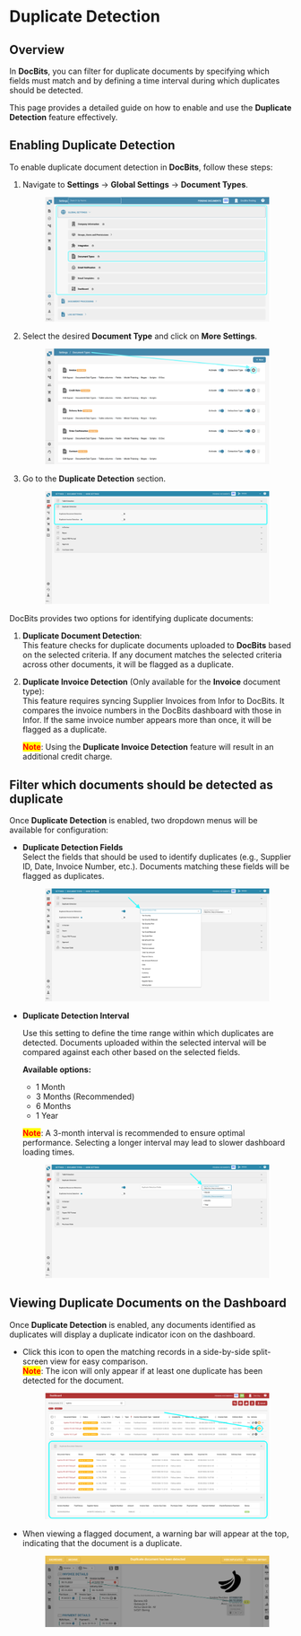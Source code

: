 # Duplicate Detection

## Overview

In **DocBits**, you can filter for duplicate documents by specifying which fields must match and by defining a time interval during which duplicates should be detected.

This page provides a detailed guide on how to enable and use the **Duplicate Detection** feature effectively.

## Enabling Duplicate Detection

To enable duplicate document detection in **DocBits**, follow these steps:

1.  Navigate to **Settings** → **Global Settings** → **Document Types**.

    <figure><img src="../../../../../.gitbook/assets/Calculate_PO_unit_price_1.png" alt=""><figcaption></figcaption></figure>
2.  Select the desired **Document Type** and click on **More Settings**.

    <figure><img src="../../../../../.gitbook/assets/Calculate_PO_unit_price_2.png" alt=""><figcaption></figcaption></figure>
3.  Go to the **Duplicate Detection** section.

    <figure><img src="../../../../../.gitbook/assets/DuplicateDocument_3.png" alt=""><figcaption></figcaption></figure>

DocBits provides two options for identifying duplicate documents:

1. **Duplicate Document Detection**: \
   This feature checks for duplicate documents uploaded to **DocBits** based on the selected criteria. If any document matches the selected criteria across other documents, it will be flagged as a duplicate.
2.  **Duplicate Invoice Detection** (Only available for the **Invoice** document type):\
    This feature requires syncing Supplier Invoices from Infor to DocBits. It compares the invoice numbers in the DocBits dashboard with those in Infor. If the same invoice number appears more than once, it will be flagged as a duplicate.

    <mark style="color:red;">**Note**</mark>: Using the **Duplicate Invoice Detection** feature will result in an additional credit charge.

## Filter which documents should be detected as duplicate

Once **Duplicate Detection** is enabled, two dropdown menus will be available for configuration:

*   **Duplicate Detection Fields**\
    Select the fields that should be used to identify duplicates (e.g., Supplier ID, Date, Invoice Number, etc.). Documents matching these fields will be flagged as duplicates.

    <figure><img src="../../../../../.gitbook/assets/DuplicateDocument_4.png" alt=""><figcaption></figcaption></figure>
*   **Duplicate Detection Interval**

    Use this setting to define the time range within which duplicates are detected. Documents uploaded within the selected interval will be compared against each other based on the selected fields.

    **Available options:**

    * 1 Month
    * 3 Months (Recommended)
    * 6 Months
    * 1 Year

    <mark style="color:red;">**Note**</mark>: A 3-month interval is recommended to ensure optimal performance. Selecting a longer interval may lead to slower dashboard loading times.

    <figure><img src="../../../../../.gitbook/assets/DuplicateDocument_6.png" alt=""><figcaption></figcaption></figure>

## Viewing Duplicate Documents on the Dashboard

Once **Duplicate Detection** is enabled, any documents identified as duplicates will display a duplicate indicator icon on the dashboard.

*   Click this icon to open the matching records in a side-by-side split-screen view for easy comparison.\
    <mark style="color:red;">**Note**</mark>: The icon will only appear if at least one duplicate has been detected for the document.

    <figure><img src="../../../../../.gitbook/assets/DuplicateDocument_7.png" alt=""><figcaption></figcaption></figure>
*   When viewing a flagged document, a warning bar will appear at the top, indicating that the document is a duplicate.

    <figure><img src="../../../../../.gitbook/assets/DuplicateDocument_5.png" alt=""><figcaption></figcaption></figure>
